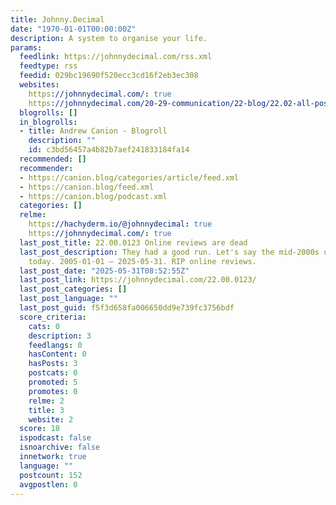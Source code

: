 ```yaml
---
title: Johnny.Decimal
date: "1970-01-01T00:00:00Z"
description: A system to organise your life.
params:
  feedlink: https://johnnydecimal.com/rss.xml
  feedtype: rss
  feedid: 029bc19690f520ecc3cd16f2eb3ec308
  websites:
    https://johnnydecimal.com/: true
    https://johnnydecimal.com/20-29-communication/22-blog/22.02-all-posts/: false
  blogrolls: []
  in_blogrolls:
  - title: Andrew Canion - Blogroll
    description: ""
    id: c3bd56457a4b82b7aef241833184fa14
  recommended: []
  recommender:
  - https://canion.blog/categories/article/feed.xml
  - https://canion.blog/feed.xml
  - https://canion.blog/podcast.xml
  categories: []
  relme:
    https://hachyderm.io/@johnnydecimal: true
    https://johnnydecimal.com/: true
  last_post_title: 22.00.0123 Online reviews are dead
  last_post_description: They had a good run. Let's say the mid-2000s until, well,
    today. 2005-01-01 — 2025-05-31. RIP online reviews.
  last_post_date: "2025-05-31T08:52:55Z"
  last_post_link: https://johnnydecimal.com/22.00.0123/
  last_post_categories: []
  last_post_language: ""
  last_post_guid: f5f3d658fa006650dd9e739fc3756bdf
  score_criteria:
    cats: 0
    description: 3
    feedlangs: 0
    hasContent: 0
    hasPosts: 3
    postcats: 0
    promoted: 5
    promotes: 0
    relme: 2
    title: 3
    website: 2
  score: 18
  ispodcast: false
  isnoarchive: false
  innetwork: true
  language: ""
  postcount: 152
  avgpostlen: 0
---
```

